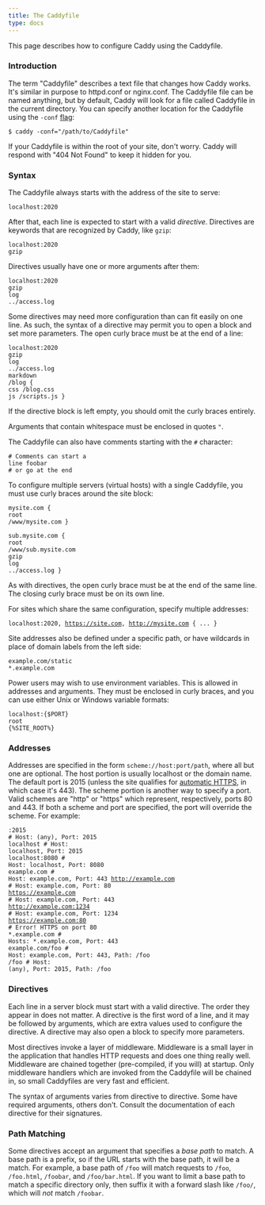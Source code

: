 ```yaml
---
title: The Caddyfile
type: docs
---
```


This page describes how to configure Caddy using the Caddyfile.

### Introduction

The term "Caddyfile" describes a text file that changes how Caddy works. It's similar in purpose to httpd.conf or nginx.conf. The Caddyfile file can be named anything, but by default, Caddy will look for a file called Caddyfile in the current directory. You can specify another location for the Caddyfile using the `-conf` [flag](/docs/cli):

```
$ caddy -conf="/path/to/Caddyfile"
```

If your Caddyfile is within the root of your site, don't worry. Caddy will respond with "404 Not Found" to keep it hidden for you.

### Syntax

The Caddyfile always starts with the address of the site to serve:

<code class="block"><span class="hl-vhost">localhost:2020</span></code>

After that, each line is expected to start with a valid _directive_. Directives are keywords that are recognized by Caddy, like `gzip`:

<code class="block"><span class="hl-vhost">localhost:2020</span>
<span class="hl-directive">gzip</span></code>

Directives usually have one or more arguments after them:

<code class="block"><span class="hl-vhost">localhost:2020</span>
<span class="hl-directive">gzip</span>
<span class="hl-directive">log</span> <span class="hl-arg">../access.log</span></code>

Some directives may need more configuration than can fit easily on one line. As such, the syntax of a directive may permit you to open a block and set more parameters. The open curly brace must be at the end of a line:

<code class="block"><span class="hl-vhost">localhost:2020</span>
<span class="hl-directive">gzip</span>
<span class="hl-directive">log</span> <span class="hl-arg">../access.log</span>
<span class="hl-directive">markdown</span> <span class="hl-arg">/blog</span> {
    <span class="hl-subdirective">css</span> /blog.css
    <span class="hl-subdirective">js</span>  /scripts.js
}</code>

If the directive block is left empty, you should omit the curly braces entirely.

Arguments that contain whitespace must be enclosed in quotes `"`.

The Caddyfile can also have comments starting with the `#` character:

<code class="block"><span class="hl-comment"># Comments can start a line</span>
<span class="hl-directive">foobar</span> <span class="hl-comment"># or go at the end</span></code>

To configure multiple servers (virtual hosts) with a single Caddyfile, you must use curly braces around the site block:

<code class="block"><span class="hl-vhost">mysite.com</span> {
	<span class="hl-directive">root</span> <span class="hl-arg">/www/mysite.com</span>
}<br>
<span class="hl-vhost">sub.mysite.com</span> {
	<span class="hl-directive">root</span> <span class="hl-arg">/www/sub.mysite.com</span>
	<span class="hl-directive">gzip</span>
	<span class="hl-directive">log</span> <span class="hl-arg">../access.log</span>
}</code>

As with directives, the open curly brace must be at the end of the same line. The closing curly brace must be on its own line.

For sites which share the same configuration, specify multiple addresses:

<code class="block"><span class="hl-vhost">localhost:2020, https://site.com, http://mysite.com</span> {
	...
}</code>

Site addresses also be defined under a specific path, or have wildcards in place of domain labels from the left side:

<code class="block"><span class="hl-vhost">example.com/static</span>
<span class="hl-vhost">*.example.com</span></code>

Power users may wish to use environment variables. This is allowed in addresses and arguments. They must be enclosed in curly braces, and you can use either Unix or Windows variable formats:

<code class="block"><span class="hl-vhost">localhost:{$PORT}</span>
<span class="hl-directive">root</span> <span class="hl-arg">{%SITE_ROOT%}</span></code>

### Addresses

Addresses are specified in the form <code><span class="hl-vhost">scheme</span>://<span class="hl-vhost">host</span>:<span class="hl-vhost">port</span>/<span class="hl-vhost">path</span></code>, where all but one are optional. The host portion is usually localhost or the domain name. The default port is 2015 (unless the site qualifies for [automatic HTTPS](/docs/automatic-https), in which case it's 443). The scheme portion is another way to specify a port. Valid schemes are "http" or "https" which represent, respectively, ports 80 and 443\. If both a scheme and port are specified, the port will override the scheme. For example:

<code class="block"><span class="hl-vhost">:2015</span>                    <span class="hl-comment"># Host: (any), Port: 2015</span>
<span class="hl-vhost">localhost</span>                <span class="hl-comment"># Host: localhost, Port: 2015</span>
<span class="hl-vhost">localhost:8080</span>           <span class="hl-comment"># Host: localhost, Port: 8080</span>
<span class="hl-vhost">example.com</span>              <span class="hl-comment"># Host: example.com, Port: 443</span>
<span class="hl-vhost">http://example.com</span>       <span class="hl-comment"># Host: example.com, Port: 80</span>
<span class="hl-vhost">https://example.com</span>      <span class="hl-comment"># Host: example.com, Port: 443</span>
<span class="hl-vhost">http://example.com:1234</span>  <span class="hl-comment"># Host: example.com, Port: 1234</span>
<span class="hl-vhost">https://example.com:80</span>   <span class="hl-comment"># Error! HTTPS on port 80</span>
<span class="hl-vhost">*.example.com</span>            <span class="hl-comment"># Hosts: *.example.com, Port: 443</span>
<span class="hl-vhost">example.com/foo</span>          <span class="hl-comment"># Host: example.com, Port: 443, Path: /foo</span>
<span class="hl-vhost">/foo</span>                     <span class="hl-comment"># Host: (any), Port: 2015, Path: /foo</span>
</code>

### Directives

Each line in a server block must start with a valid directive. The order they appear in does not matter. A directive is the first word of a line, and it may be followed by arguments, which are extra values used to configure the directive. A directive may also open a block to specify more parameters.

Most directives invoke a layer of middleware. Middleware is a small layer in the application that handles HTTP requests and does one thing really well. Middleware are chained together (pre-compiled, if you will) at startup. Only middleware handlers which are invoked from the Caddyfile will be chained in, so small Caddyfiles are very fast and efficient.

The syntax of arguments varies from directive to directive. Some have required arguments, others don't. Consult the documentation of each directive for their signatures.

### Path Matching

Some directives accept an argument that specifies a _base path_ to match. A base path is a prefix, so if the URL starts with the base path, it will be a match. For example, a base path of `/foo` will match requests to `/foo`, `/foo.html`, `/foobar`, and `/foo/bar.html`. If you want to limit a base path to match a specific directory only, then suffix it with a forward slash like `/foo/`, which will _not_ match `/foobar`.
